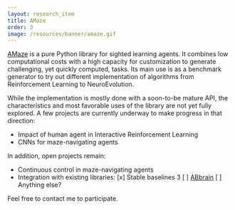 ```yaml
---
layout: research_item
title: AMaze
order: 3
image: /resources/banner/amaze.gif
---
```


[AMaze](/software#amaze) is a pure Python library for sighted learning agents.
It combines low computational costs with a high capacity for customization to generate challenging, yet quickly computed, tasks.
Its main use is as a benchmark generator to try out different implementation of algorithms from Reinforcement Learning to NeuroEvolution.

While the implementation is mostly done with a soon-to-be mature API, the characteristics and most favorable uses of the library are not yet fully explored.
A few projects are currently underway to make progress in that direction:
* Impact of human agent in Interactive Reinforcement Learning
* CNNs for maze-navigating agents

In addition, open projects remain:
* Continuous control in maze-navigating agents
* Integration with existing libraries:
  [x] Stable baselines 3
  [ ] [ABbrain](/software#abrain)
  [ ] Anything else?

Feel free to contact me to participate.

